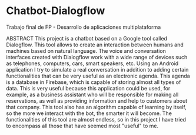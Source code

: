 # Chatbot-Dialogflow
Trabajo final de FP - Desarrollo de aplicaciones multiplataforma

ABSTRACT
This project is a chatbot based on a Google tool called Dialogflow.
This tool allows to create an interaction between humans and machines based on natural
language.
The voice and conversation interfaces created with Dialogflow work with a wide range of devices
such as telephones, computers, cars, smart speakers, etc.
Using an Android application I try to simulate a real conversation in addition to adding certain
functionalities that can be very useful as an electronic agenda.
This agenda is a database in Firebase, which is capable of storing almost all types of data. This is
very useful because this application could be used, for example, as a business assistant who will
be responsible for making all reservations, as well as providing information and help to customers
about that company.
This tool also has an algorithm capable of learning by itself, so the more we interact with the bot,
the smarter it will become.
The functionalities of this tool are almost endless, so in this project I have tried to encompass all
those that have seemed most "useful" to me.
